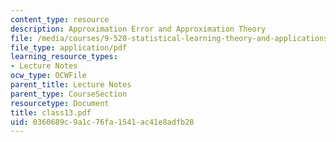 ```yaml
---
content_type: resource
description: Approximation Error and Approximation Theory
file: /media/courses/9-520-statistical-learning-theory-and-applications-spring-2003/0360689c9a1c76fa1541ac41e8adfb28_class13.pdf
file_type: application/pdf
learning_resource_types:
- Lecture Notes
ocw_type: OCWFile
parent_title: Lecture Notes
parent_type: CourseSection
resourcetype: Document
title: class13.pdf
uid: 0360689c-9a1c-76fa-1541-ac41e8adfb28
---
```


